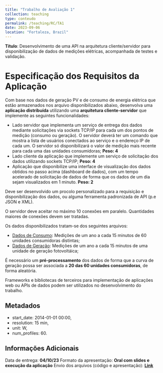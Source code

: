 ```yaml
---
title: "Trabalho de Avaliação 1"
collection: teaching
type: conteudo
permalink: /teaching/RC/TA1
date: 2023-09-06
location: "Fortaleza, Brazil"
---
```


**Título**: Desenvolvimento de uma API na arquitetura cliente/servidor para disponibilização de dados de medições elétricas, acompanhada de testes e validação.

# Especificação dos Requisitos da Aplicação

Com base nos dados de geração PV e de consumo de energia elétrica que estão armazenados nos arquivo disponibilizados abaixo, desenvolva uma **aplicação distribuída** utilizando uma **arquitetura cliente-servidor** que implemente as seguintes funcionalidades:

- Lado servidor que implementa um serviço de entrega dos dados mediante solicitações via sockets TCP/IP para cada um dos pontos de medição (consumo ou geração). O servidor deverá ter um comando que mostra a lista de usuários conectados ao serviço e o endereço IP de cada um. O servidor só disponibilizará o valor de medição mais recente para cada uma das unidades consumidoras; **Peso: 4**
- Lado cliente da aplicação que implemente um serviço de solicitação dos dados utilizando sockets TCP/IP; **Peso: 4**
- Aplicação que disponibilize uma interface de visualização dos dados obtidos no passo acima (dashboard de dados), com um tempo acelerado de solicitação de dados de forma que os dados de um dia sejam visualizados em 1 minuto. **Peso: 2**

Deve ser desenvolvido um procolo personalizado para a requisição e disponibilização dos dados, ou alguma ferramenta padronizada de API (p.e JSON e XML).

O servidor deve aceitar no máximo 10 conexões em paralelo. Quantidades maiores de conexões devem ser tratadas.

Os dados disponibilizados tratam-se dos seguintes arquivos:
- [Dados de Consumo](https://drive.google.com/file/d/1LjLFxxQkHeu7ApfvR0daAgdUrcewzSiL/view?usp=sharing): Medições de um ano a cada 15 minutos de 60 unidades consumidoras distintas;
- [Dados de Geração](https://drive.google.com/file/d/1cQXQLxY50Yu34i_abmkK49cDJz52OWX7/view?usp=sharing): Medições de um ano a cada 15 minutos de uma unidade de geração fotovoltáica;

É necessário um **pré-processamento** dos dados de forma que a curva de geração possa ser associada a **20 das 60 unidades consumidoras**, de forma aleatória.

Frameworks e bibliotecas de terceiros para implementação de aplicações web ou APIs de dados podem ser utilizados no desenvolvimento do trabalho.

## Metadados

- start_date: 2014-01-01 00:00,
- resolution: 15 min,
- unit: W, 
- num_profiles: 60.

## Informações Adicionais

Data de entrega: **04/10/23**
Formato da apresentação: **Oral com slides e execução da aplicação**
Envio dos arquivos (código e apresentação): **[Link](http://forms.google.com)**
